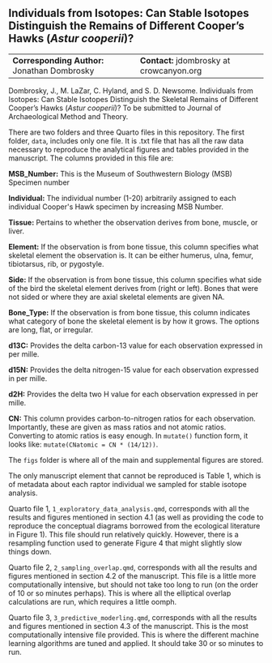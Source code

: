 Individuals from Isotopes: Can Stable Isotopes Distinguish the Remains of 
Different Cooper’s Hawks (*Astur cooperii*)?
--------------------------------------

<table>
<colgroup>
<col width="50%" />
<col width="50%" />
</colgroup>
<tbody>
<tr class="odd">
<td align="left"><strong>Corresponding Author:</strong>
Jonathan Dombrosky</td>
<td align="left"><strong>Contact:</strong>
jdombrosky at crowcanyon.org</td>
</tr>
</tbody>
</table>

Dombrosky, J., M. LaZar, C. Hyland, and S. D. Newsome. Individuals from 
Isotopes: Can Stable Isotopes Distinguish the Skeletal Remains of Different 
Cooper’s Hawks (*Astur cooperii*)? To be submitted to Journal of Archaeological 
Method and Theory.

There are two folders and three Quarto files in this repository. The first
folder, `data`, includes only one file. It is .txt file that has all the raw
data necessary to reproduce the analytical figures and tables provided in 
the manuscript. The columns provided in this file are:

  **MSB_Number:** This is the Museum of Southwestern Biology (MSB) Specimen number
  
  **Individual:** The individual number (1-20) arbitrarily assigned to each
  individual Cooper's Hawk specimen by increasing MSB Number.
  
  **Tissue:** Pertains to whether the observation derives from bone, muscle, or 
  liver.
  
  **Element:** If the observation is from bone tissue, this column specifies what
  skeletal element the observation is. It can be either humerus, ulna, femur, 
  tibiotarsus, rib, or pygostyle.
  
  **Side:** If the observation is from bone tissue, this column specifies what 
  side of the bird the skeletal element derives from (right or left). Bones that
  were not sided or where they are axial skeletal elements are given NA.
  
  **Bone_Type:** If the observation is from bone tissue, this column indicates 
  what category of bone the skeletal element is by how it grows. The options are
  long, flat, or irregular.
  
  **d13C:** Provides the delta carbon-13 value for each observation expressed in
  per mille.
  
  **d15N:** Provides the delta nitrogen-15 value for each observation expressed 
  in per mille.
  
  **d2H:** Provides the delta two H value for each observation expressed in per 
  mille.
  
  **CN:** This column provides carbon-to-nitrogen ratios for each observation. 
  Importantly, these are given as mass ratios and not atomic ratios. Converting
  to atomic ratios is easy enough. In `mutate()` function form, it looks like:
  `mutate(CNatomic = CN * (14/12))`.

The `figs` folder is where all of the main and supplemental figures are stored. 

The only manuscript element that cannot be reproduced is Table 1, which is of 
metadata about each raptor individual we sampled for stable isotope analysis. 

Quarto file 1, `1_exploratory_data_analysis.qmd`, corresponds with all the 
results and figures mentioned in section 4.1 (as well as providing the code
to reproduce the conceptual diagrams borrowed from the ecological literature in
Figure 1). This file should run relatively quickly. However, there is a 
resampling function used to generate Figure 4 that might slightly slow things
down.

Quarto file 2, `2_sampling_overlap.qmd`, corresponds with all the results and
figures mentioned in section 4.2 of the manuscript.
This file is a little more computationally intensive, but should not take too 
long to run (on the order of 10 or so minutes perhaps). This is where all the
elliptical overlap calculations are run, which requires a little oomph.

Quarto file 3, `3_predictive_moderling.qmd`, corresponds with all the results
and figures mentioned in section 4.3 of the manuscript. This is the most
computationally intensive file provided. This is where the different machine
learning algorithms are tuned and applied. It should take 30 or so minutes to
run.